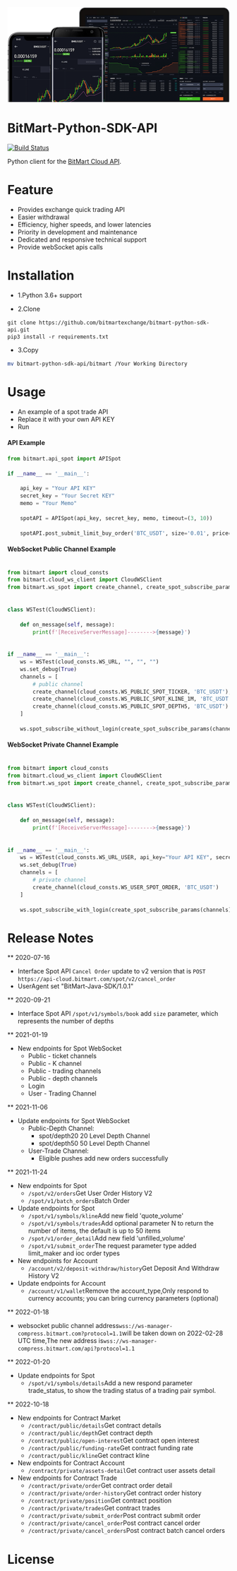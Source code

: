 [![Logo](./logo.png)](https://bitmart.com)

BitMart-Python-SDK-API
=========================
<p align="left">
    <a href='#'><img src='https://travis-ci.org/meolu/walle-web.svg?branch=master' alt="Build Status"></a>  
</p>

Python client for the [BitMart Cloud API](http://developer-pro.bitmart.com).



Feature
=========================
- Provides exchange quick trading API
- Easier withdrawal
- Efficiency, higher speeds, and lower latencies
- Priority in development and maintenance
- Dedicated and responsive technical support
- Provide webSocket apis calls

Installation
=========================

* 1.Python 3.6+ support

* 2.Clone
```git
git clone https://github.com/bitmartexchange/bitmart-python-sdk-api.git
pip3 install -r requirements.txt
```

* 3.Copy 
```bash
mv bitmart-python-sdk-api/bitmart /Your Working Directory
```


Usage
=========================
* An example of a spot trade API
* Replace it with your own API KEY
* Run

#### API Example
```python
from bitmart.api_spot import APISpot

if __name__ == '__main__':

    api_key = "Your API KEY"
    secret_key = "Your Secret KEY"
    memo = "Your Memo"

    spotAPI = APISpot(api_key, secret_key, memo, timeout=(3, 10))

    spotAPI.post_submit_limit_buy_order('BTC_USDT', size='0.01', price='8800')
```



#### WebSocket Public Channel Example
```python

from bitmart import cloud_consts
from bitmart.cloud_ws_client import CloudWSClient
from bitmart.ws_spot import create_channel, create_spot_subscribe_params


class WSTest(CloudWSClient):

    def on_message(self, message):
        print(f'[ReceiveServerMessage]-------->{message}')


if __name__ == '__main__':
    ws = WSTest(cloud_consts.WS_URL, "", "", "")
    ws.set_debug(True)
    channels = [
        # public channel
        create_channel(cloud_consts.WS_PUBLIC_SPOT_TICKER, 'BTC_USDT'),
        create_channel(cloud_consts.WS_PUBLIC_SPOT_KLINE_1M, 'BTC_USDT'),
        create_channel(cloud_consts.WS_PUBLIC_SPOT_DEPTH5, 'BTC_USDT')
    ]

    ws.spot_subscribe_without_login(create_spot_subscribe_params(channels))

```

#### WebSocket Private Channel Example
```python

from bitmart import cloud_consts
from bitmart.cloud_ws_client import CloudWSClient
from bitmart.ws_spot import create_channel, create_spot_subscribe_params


class WSTest(CloudWSClient):

    def on_message(self, message):
        print(f'[ReceiveServerMessage]-------->{message}')


if __name__ == '__main__':
    ws = WSTest(cloud_consts.WS_URL_USER, api_key="Your API KEY", secret_key="Your Secret KEY", memo="Your Memo")
    ws.set_debug(True)
    channels = [
        # private channel
        create_channel(cloud_consts.WS_USER_SPOT_ORDER, 'BTC_USDT')
    ]

    ws.spot_subscribe_with_login(create_spot_subscribe_params(channels))

```


Release Notes
=========================

** 2020-07-16 
- Interface Spot API `Cancel Order` update to v2 version that is `POST https://api-cloud.bitmart.com/spot/v2/cancel_order`
- UserAgent set "BitMart-Java-SDK/1.0.1"

** 2020-09-21
- Interface Spot API `/spot/v1/symbols/book` add `size` parameter, which represents the number of depths

** 2021-01-19
- New endpoints for Spot WebSocket
  - Public - ticket channels
  - Public - K channel
  - Public - trading channels
  - Public - depth channels
  - Login
  - User - Trading Channel

** 2021-11-06
- Update endpoints for Spot WebSocket
  - Public-Depth Channel:
    - spot/depth20     20 Level Depth Channel
    - spot/depth50     50 Level Depth Channel
  - User-Trade Channel:
    - Eligible pushes add new orders successfully

** 2021-11-24
- New endpoints for Spot
  - <code>/spot/v2/orders</code>Get User Order History V2
  - <code>/spot/v1/batch_orders</code>Batch Order
- Update endpoints for Spot
  - <code>/spot/v1/symbols/kline</code>Add new field 'quote_volume'
  - <code>/spot/v1/symbols/trades</code>Add optional parameter N to return the number of items, the default is up to 50 items
  - <code>/spot/v1/order_detail</code>Add new field 'unfilled_volume'
  - <code>/spot/v1/submit_order</code>The request parameter type added limit_maker and ioc order types
- New endpoints for Account
  - <code>/account/v2/deposit-withdraw/history</code>Get Deposit And Withdraw  History V2
- Update endpoints for Account
  - <code>/account/v1/wallet</code>Remove the account_type,Only respond to currency accounts; you can bring currency parameters (optional)

** 2022-01-18
- websocket public channel address<code>wss://ws-manager-compress.bitmart.com?protocol=1.1</code>will be taken down on 2022-02-28 UTC time,The new address is<code>wss://ws-manager-compress.bitmart.com/api?protocol=1.1</code>

** 2022-01-20
- Update endpoints for Spot
  - <code>/spot/v1/symbols/details</code>Add a new respond parameter trade_status, to show the trading status of a trading pair symbol.

** 2022-10-18
- New endpoints for Contract Market
  - <code>/contract/public/details</code>Get contract details
  - <code>/contract/public/depth</code>Get contract depth
  - <code>/contract/public/open-interest</code>Get contract open interest
  - <code>/contract/public/funding-rate</code>Get contract funding rate
  - <code>/contract/public/kline</code>Get contract kline
- New endpoints for Contract Account
  - <code>/contract/private/assets-detail</code>Get contract user assets detail
- New endpoints for Contract Trade
  - <code>/contract/private/order</code>Get contract order detail
  - <code>/contract/private/order-history</code>Get contract order history
  - <code>/contract/private/position</code>Get contract position
  - <code>/contract/private/trades</code>Get contract trades
  - <code>/contract/private/submit_order</code>Post contract submit order
  - <code>/contract/private/cancel_order</code>Post contract cancel order
  - <code>/contract/private/cancel_orders</code>Post contract batch cancel orders
    
License
=========================
